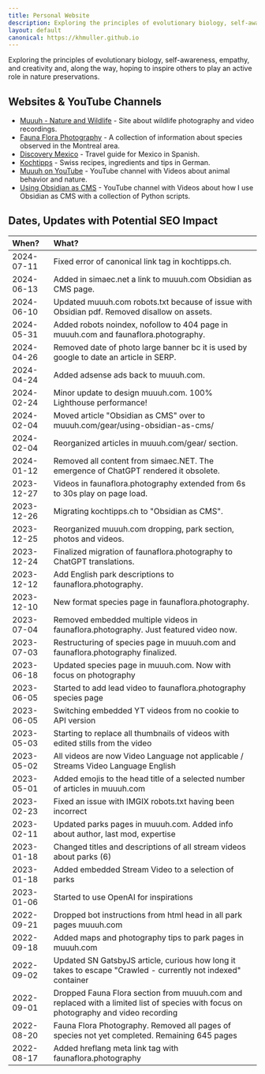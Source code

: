 ```yaml
---
title: Personal Website
description: Exploring the principles of evolutionary biology, self-awareness, empathy, and creativity.
layout: default
canonical: https://khmuller.github.io
---
```


Exploring the principles of evolutionary biology, self-awareness, empathy, and creativity and, along the way, hoping to inspire others to play an active role in nature preservations.

## Websites &amp; YouTube Channels

- [Muuuh - Nature and Wildlife](https://muuuh.com "Muuuh - Nature and Wildlife") - Site about wildlife photography and video recordings.
- [Fauna Flora Photography](https://faunaflora.photography "Fauna Flora Photography") - A collection of information about species observed in the Montreal area.
- [Discovery Mexico](https://www.discoverymexico.com.mx "Discovery Mexico") - Travel guide for Mexico in Spanish.
- [Kochtipps](https://www.kochtipps.ch "Kochtipps") - Swiss recipes, ingredients and tips in German.
- [Muuuh on YouTube](https://youtube.com/@Muuuh "Muuuh on YouTube") - YouTube channel with Videos about animal behavior and nature.
- [Using Obsidian as CMS](https://youtube.com/@UsingObsidianAsCMS "Using Obsidian as CMS on YouTube") - YouTube channel with Videos about how I use Obsidian as CMS with a collection of Python scripts.

## Dates, Updates with Potential SEO Impact

|When?|What?|
|:---|:---|
|2024-07-11|Fixed error of canonical link tag in kochtipps.ch.|
|2024-06-13|Added in simaec.net a link to muuuh.com Obsidian as CMS page.|
|2024-06-10|Updated muuuh.com robots.txt because of issue with Obsidian pdf. Removed disallow on assets.|
|2024-05-31|Added robots noindex, nofollow to 404 page in muuuh.com and faunaflora.photography.|
|2024-04-26|Removed date of photo large banner bc it is used by google to date an article in SERP.|
|2024-04-24|Added adsense ads back to muuuh.com.|
|2024-02-24|Minor update to design muuuh.com. 100% Lighthouse performance!|
|2024-02-04|Moved article "Obsidian as CMS" over to muuuh.com/gear/using-obsidian-as-cms/|
|2024-02-04|Reorganized articles in muuuh.com/gear/ section.|
|2024-01-12|Removed all content from simaec.NET. The emergence of ChatGPT rendered it obsolete.|
|2023-12-27|Videos in faunaflora.photography extended from 6s to 30s play on page load.|
|2023-12-26|Migrating kochtipps.ch to "Obsidian as CMS".|
|2023-12-25|Reorganized muuuh.com dropping, park section, photos and videos.|
|2023-12-24|Finalized migration of faunaflora.photography to ChatGPT translations.|
|2023-12-12|Add English park descriptions to faunaflora.photography.|
|2023-12-10|New format species page in faunaflora.photography.|
|2023-07-04|Removed embedded multiple videos in faunaflora.photography. Just featured video now.|
|2023-07-03|Restructuring of species page in muuuh.com and faunaflora.photography finalized.|
|2023-06-18|Updated species page in muuuh.com. Now with focus on photography|
|2023-06-05|Started to add lead video to faunaflora.photography species page|
|2023-06-05|Switching embedded YT videos from no cookie to API version|
|2023-05-03|Starting to replace all thumbnails of videos with edited stills from the video|
|2023-05-02|All videos are now Video Language not applicable / Streams Video Language English|
|2023-05-01|Added emojis to the head title of a selected number of articles in muuuh.com|
|2023-02-23|Fixed an issue with IMGIX robots.txt having been incorrect|
|2023-02-11|Updated parks pages in muuuh.com. Added info about author, last mod, expertise|
|2023-01-18|Changed titles and descriptions of all stream videos about parks (6)|
|2023-01-18|Added embedded Stream Video to a selection of parks|
|2023-01-06|Started to use OpenAI for inspirations|
|2022-09-21|Dropped bot instructions from html head in all park pages muuuh.com|
|2022-09-18|Added maps and photography tips to park pages in muuuh.com|
|2022-09-02|Updated SN GatsbyJS article, curious how long it takes to escape "Crawled - currently not indexed" container|
|2022-09-01|Dropped Fauna Flora section from muuuh.com and replaced with a limited list of species with focus on photography and video recording|
|2022-08-20|Fauna Flora Photography. Removed all pages of species not yet completed. Remaining 645 pages| 
|2022-08-17|Added hreflang meta link tag with faunaflora.photography|